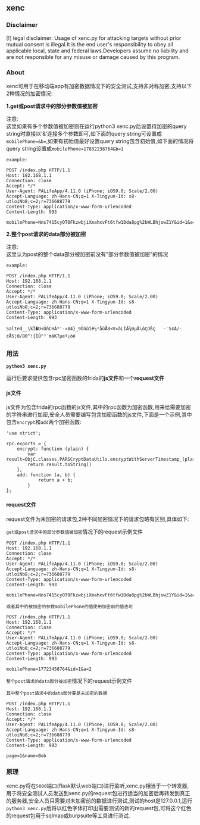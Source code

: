 
## xenc

### Disclaimer

[!] legal disclaimer: Usage of xenc.py for attacking targets without prior mutual consent is illegal.It is the end user's responsibility to obey all applicable local, state and federal laws.Developers assume no liability and are not responsible for any misuse or damage caused by this program.

### About

xenc可用于在移动端app有加密数据情况下的安全测试,支持非对称加密,支持以下2种情况的加密情况:

**1.get或post请求中的部分参数值被加密**

注意:  
这里如果有多个参数值被加密则在运行python3 xenc.py后设置待加密的query string时直接以'&'连接多个参数即可,如下面的query string可设置成`mobilePhone=&b=`,如果有初始值最好设置query string包含初始值,如下面的情况将query string设置成`mobilePhone=17832238764&b=1`

``` 
example:

POST /index.php HTTP/1.1 
Host: 192.168.1.1 
Connection: close 
Accept: */* 
User-Agent: PALifeApp/4.11.0 (iPhone; iOS9.0; Scale/2.00) 
Accept-Language: zh-Hans-CN;q=1 X-Tingyun-Id: s8-utloiNb8;c=2;r=736688779 
Content-Type: application/x-www-form-urlencoded 
Content-Length: 993

mobilePhone=Nns7415cyOT0FkzwbjiXmahxvFt6tfw1Dda8pg%2bWLBhjowZ1Y&id=1&a=2&b=tfw1Dda8pg%2bWLBhj
```


**2.整个post请求的data部分被加密**

注意:  
这里认为post的整个data部分被加密前没有"部分参数值被加密"的情况

```
example:

POST /index.php HTTP/1.1 
Host: 192.168.1.1 
Connection: close 
Accept: */* 
User-Agent: PALifeApp/4.11.0 (iPhone; iOS9.0; Scale/2.00) 
Accept-Language: zh-Hans-CN;q=1 X-Tingyun-Id: s8-utloiNb8;c=2;r=736688779 
Content-Type: application/x-www-form-urlencoded 
Content-Length: 993

Salted__\kÏ�D<ÜñCHÁ*'-»84}_9Óûûî#¼²åûÅ8<V«àLÎÃ¾ÐµÄ\ôÇDßç	·¨S¢À/-¢Å5¦0/B0^!{ÌÚ"³¨màK7µeª¡öê
```

### 用法

**`python3 xenc.py`**

运行后要求提供包含rpc加密函数的frida的**js文件**和一个**request文件**

#### js文件

js文件为包含frida的rpc函数的js文件,其中的rpc函数为加密函数,用来给需要加密的字符串进行加密,安全人员需要编写包含加密函数的js文件,下面是一个示例,其中包含`encrypt`和`add`两个加密函数:

```
'use strict';

rpc.exports = {
    encrypt: function (plain) {
        var result=ObjC.classes.PARSCryptDataUtils.encryptWithServerTimestamp_(plain)
        return result.toString()
    },
    add: function (a, b) {
            return a + b;
        }
};

```

#### request文件

request文件为未加密的请求包,2种不同加密情况下的请求包略有区别,具体如下:

`get或post请求中的部分参数值被加密`情况下的request示例文件

```
POST /index.php HTTP/1.1 
Host: 192.168.1.1 
Connection: close 
Accept: */* 
User-Agent: PALifeApp/4.11.0 (iPhone; iOS9.0; Scale/2.00) 
Accept-Language: zh-Hans-CN;q=1 X-Tingyun-Id: s8-utloiNb8;c=2;r=736688779 
Content-Type: application/x-www-form-urlencoded 
Content-Length: 993

mobilePhone=Nns7415cyOT0FkzwbjiXmahxvFt6tfw1Dda8pg%2bWLBhjowZ1Y&id=1&a=2

或者其中的被加密的参数mobilePhone的值使用加密前的值也可

POST /index.php HTTP/1.1 
Host: 192.168.1.1 
Connection: close 
Accept: */* 
User-Agent: PALifeApp/4.11.0 (iPhone; iOS9.0; Scale/2.00) 
Accept-Language: zh-Hans-CN;q=1 X-Tingyun-Id: s8-utloiNb8;c=2;r=736688779 
Content-Type: application/x-www-form-urlencoded 
Content-Length: 993

mobilePhone=17723458764&id=1&a=2
```

`整个post请求的data部分被加密`情况下的request示例文件

```
其中整个post请求中的data部分要是未加密的数据

POST /index.php HTTP/1.1 
Host: 192.168.1.1 
Connection: close 
Accept: */* 
User-Agent: PALifeApp/4.11.0 (iPhone; iOS9.0; Scale/2.00) 
Accept-Language: zh-Hans-CN;q=1 X-Tingyun-Id: s8-utloiNb8;c=2;r=736688779 
Content-Type: application/x-www-form-urlencoded 
Content-Length: 993

page=1&name=Bob
```

### 原理

xenc.py将在`5000`端口(flask默认web端口)进行监听,xenc.py相当于一个转发器,用于将安全测试人员发送到xenc.py的request包进行适当的加密后再转发到真正的服务器,安全人员只需要对未加密前的数据进行测试,测试的host是127.0.0.1,运行`python3 xenc.py`后将以红色字体打印出需要测试的新的request包,可将这个红色的request包用于sqlmap或burpsuite等工具进行测试.
